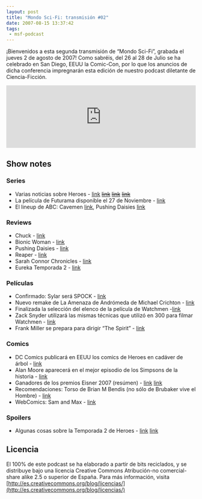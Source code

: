 ```yaml
---
layout: post
title: "Mondo Sci-Fi: transmisión #02"
date: 2007-08-15 13:37:42
tags:
 - msf-podcast
---
```


¡Bienvenidos a esta segunda transmisión de “Mondo Sci-Fi”, grabada el jueves 2 de agosto de 2007!
Como sabréis, del 26 al 28 de Julio se ha celebrado en San Diego, EEUU la Comic-Con, por lo que los anuncios de dicha conferencia impregnarán esta edición de nuestro podcast diletante de Ciencia-Ficción.

<iframe width="100%" height="166" scrolling="no" frameborder="no" src="https://w.soundcloud.com/player/?url=https%3A//api.soundcloud.com/tracks/303051586&amp;color=ff5500&amp;auto_play=false&amp;hide_related=false&amp;show_comments=true&amp;show_user=true&amp;show_reposts=false"></iframe>

## Show notes

### Series
- Varias noticias sobre Heroes - [link](http://web.archive.org/web/20071205112305/http://weblogs.variety.com/thompsononhollywood/2007/07/comic-con-heroe.html) ~~[link]()~~ ~~[link]()~~ ~~[link]()~~
- La película de Futurama disponible el 27 de Noviembre - [link](http://web.archive.org/web/20071019043533/http://www.tvsquad.com/2007/07/28/comic-con-futurama-panel-report/)
- El lineup de ABC: Cavemen [link](https://en.wikipedia.org/wiki/Cavemen_(TV_series)), Pushing Daisies [link](http://www.sliceofscifi.com/2007/07/25/facts-and-rumors-from-hollywood/)

### Reviews
- Chuck - [link](https://en.wikipedia.org/wiki/Chuck_(TV_series))
- Bionic Woman - [link](https://en.wikipedia.org/wiki/Bionic_Woman_(2007_TV_series))
- Pushing Daisies - [link](https://en.wikipedia.org/wiki/Pushing_Daisies)
- Reaper - [link](https://en.wikipedia.org/wiki/Reaper_(TV_series))
- Sarah Connor Chronicles - [link](https://en.wikipedia.org/wiki/Terminator:_The_Sarah_Connor_Chronicles)
- Eureka Temporada 2 - [link](https://en.wikipedia.org/wiki/List_of_Eureka_episodes#Season_2_.282007.29)

### Películas
- Confirmado: Sylar será SPOCK - [link](http://www.sliceofscifi.com/2007/07/27/abrams-has-his-spock/)
- Nuevo remake de La Amenaza de Andrómeda de Michael Crichton - [link](http://www.sliceofscifi.com/2007/07/26/michael-crichtons-andromeda-strain-comes-to-ae/)
- Finalizada la selección del elenco de la película de Watchmen -[link](https://www.comicbookmovie.com/watchmen/the-watchmen-assemble-a3781)
- Zack Snyder utilizará las mismas técnicas que utilizó en 300 para filmar Watchmen - [link](https://www.comicbookmovie.com/watchmen/watchmen-filmed-in-300-style-a3800)
- Frank Miller se prepara para dirigir “The Spirit” - [link](https://www.comicbookmovie.com/the_spirit/miller-preps-the-spirit-a3782)

### Comics
- DC Comics publicará en EEUU los comics de Heroes en cadáver de árbol - [link](https://en.wikipedia.org/wiki/List_of_Heroes_graphic_novels)
- Alan Moore aparecerá en el mejor episodio de los Simpsons de la historia - [link](http://web.archive.org/web/20071012031104/http://popwatch.ew.com/popwatch/2007/07/simpsons-comic-.html)
- Ganadores de los premios Eisner 2007 (resúmen) - [link](http://www.lacarceldepapel.com/2007/07/28/and-the-winners-are/) [link](http://web.archive.org/web/20071014004836/http://www.comic-con.org/cci/cci_eisners_main.shtml)
- Recomendaciones: Torso de Brian M Bendis (no sólo de Brubaker vive el Hombre) - [link](https://en.wikipedia.org/wiki/Torso_(Image_Comics))
- WebComics: Sam and Max - [link](http://web.archive.org/web/20071028133323/http://www.telltalegames.com/community/comics/samandmax/)

### Spoilers
- Algunas cosas sobre la Temporada 2 de Heroes - [link](http://www.sliceofscifi.com/2007/07/31/kaito-has-hero-powers/) [link](http://web.archive.org/web/20071103005235/http://www.heroes-spain.com/spoilers/spoilers.php)

## Licencia
El 100% de este podcast se ha elaborado a partir de bits reciclados, y se distribuye bajo una licencia Creative Commons Atribución-no comercial-share alike 2.5 o superior de España. Para más información, visita [http://es.creativecommons.org/blog/licencias/](http://es.creativecommons.org/blog/licencias/)

